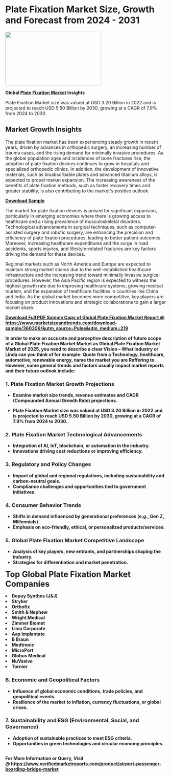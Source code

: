<H1>Plate Fixation Market Size, Growth and Forecast from 2024 - 2031</H1><img class="aligncenter size-medium wp-image-584254" src="https://thirdeyenews.in/wp-content/uploads/2024/09/Global-Market-Research-300x168.jpeg" alt="" width="300" height="168" /><p><strong>Global&nbsp;<a href="https://www.marketsizeandtrends.com/download-sample/360306/&amp;utm_source=Pulse&amp;utm_medium=219">Plate Fixation Market</a> Insights</strong></p><p>Plate Fixation Market size was valued at USD 3.20 Billion in 2022 and is projected to reach USD 5.50 Billion by 2030, growing at a CAGR of 7.9% from 2024 to 2030.</p><p><h2>Market Growth Insights</h2> <p>The plate fixation market has been experiencing steady growth in recent years, driven by advances in orthopedic surgery, an increasing number of trauma cases, and the rising demand for minimally invasive procedures. As the global population ages and incidences of bone fractures rise, the adoption of plate fixation devices continues to grow in hospitals and specialized orthopedic clinics. In addition, the development of innovative materials, such as bioabsorbable plates and advanced titanium alloys, is expected to propel market expansion. The increasing awareness of the benefits of plate fixation methods, such as faster recovery times and greater stability, is also contributing to the market's positive outlook.</p> <p><strong><a href="#">Download Sample</a></strong></p> <p>The market for plate fixation devices is poised for significant expansion, particularly in emerging economies where there is growing access to healthcare and a rising prevalence of musculoskeletal disorders. Technological advancements in surgical techniques, such as computer-assisted surgery and robotic surgery, are enhancing the precision and efficiency of plate fixation procedures, leading to better patient outcomes. Moreover, increasing healthcare expenditures and the surge in road accidents, sports injuries, and lifestyle-related fractures are key factors driving the demand for these devices.</p> <p>Regional markets such as North America and Europe are expected to maintain strong market shares due to the well-established healthcare infrastructure and the increasing trend toward minimally invasive surgical procedures. However, the Asia Pacific region is expected to witness the highest growth rate due to improving healthcare systems, growing medical tourism, and the expansion of healthcare facilities in countries like China and India. As the global market becomes more competitive, key players are focusing on product innovations and strategic collaborations to gain a larger market share.</p> <p><strong><a href="#"></p><p><span class=""><strong>Download Full PDF Sample Copy of Global Plate Fixation Market Report</strong> @ <a href="https://www.marketsizeandtrends.com/download-sample/360306/&amp;utm_source=Pulse&amp;utm_medium=219" target="_blank">https://www.marketsizeandtrends.com/download-sample/360306/&amp;utm_source=Pulse&amp;utm_medium=219</a></span></p><p>In order to make an accurate and perceptive description of future scope of a Global&nbsp;Plate Fixation Market Market as Global&nbsp;Plate Fixation Market Market of 2025, you need to describe a clear Vision &ndash; What Industry or Linda can you think of for example: Quote from a Technology, healthcare, automotive, renewable energy, name the market you are Reffering to. However, some general trends and factors usually impact market reports and their future outlook include:</p><h3>1.&nbsp;<strong>Plate Fixation Market Growth Projections</strong></h3><ul><li>Examine market size trends, revenue estimates and CAGR (Compounded Annual Growth Rate) projections.</li><li><p>Plate Fixation Market size was valued at USD 3.20 Billion in 2022 and is projected to reach USD 5.50 Billion by 2030, growing at a CAGR of 7.9% from 2024 to 2030.</p></li></ul><h3>2.&nbsp;<strong>Plate Fixation Market Technological Advancements</strong></h3><ul><li>Integration of AI, IoT, blockchain, or automation in the industry.</li><li>Innovations driving cost reductions or improving efficiency.</li></ul><h3>3.&nbsp;<strong>Regulatory and Policy Changes</strong></h3><ul><li>Impact of global and regional regulations, including sustainability and carbon-neutral goals.</li><li>Compliance challenges and opportunities tied to government initiatives.</li></ul><h3>4.&nbsp;<strong>Consumer Behavior Trends</strong></h3><ul><li>Shifts in demand influenced by generational preferences (e.g., Gen Z, Millennials).</li><li>Emphasis on eco-friendly, ethical, or personalized products/services.</li></ul><h3>5.&nbsp;<strong>Global Plate Fixation Market Competitive Landscape</strong></h3><ul><li>Analysis of key players, new entrants, and partnerships shaping the industry.</li><li>Strategies for differentiation and market penetration.</li></ul><p data-pm-slice="1 1 []"><span style="color: inherit; font-family: inherit; font-size: 25px;">Top Global Plate Fixation Market Companies</span></p><div class="" data-test-id=""><p><li>Depuy Synthes (J&J)</li><li> Stryker</li><li> Orthofix</li><li> Smith & Nephew</li><li> Wright Medical</li><li> Zimmer Biomet</li><li> Lima Corporate</li><li> Aap Implantate</li><li> B Braun</li><li> Medtronic</li><li> MicroPort</li><li> Globus Medical</li><li> NuVasive</li><li> Tornier</li></p></div><h3>6.&nbsp;<strong>Economic and Geopolitical Factors</strong></h3><ul><li>Influence of global economic conditions, trade policies, and geopolitical events.</li><li>Resilience of the market to inflation, currency fluctuations, or global crises.</li></ul><h3>7.&nbsp;<strong>Sustainability and ESG (Environmental, Social, and Governance)</strong></h3><ul><li>Adoption of sustainable practices to meet ESG criteria.</li><li>Opportunities in green technologies and circular economy principles.</li></ul><h2><strong style="font-size: 14px;">For More Information or Query, Visit @&nbsp;</strong><a style="background-color: #ffffff; font-size: 14px;" href="https://www.marketsizeandtrends.com/report/plate-fixation-market/" target="_blank">https://www.verifiedmarketreports.com/product/airport-passenger-boarding-bridge-market</a></h2>
